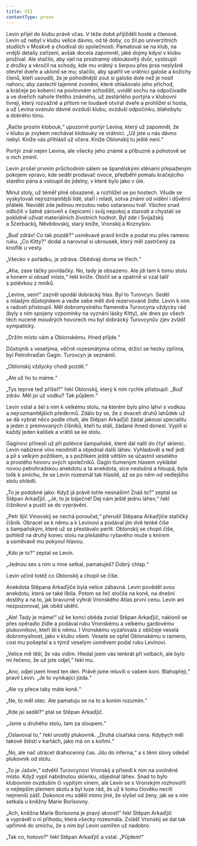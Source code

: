 ```yaml
---
title: VII
contentType: prose
---
```


<section>

Levin přijel do klubu právě včas. V téže době přijížděli hosté a členové. Levin už nebyl v klubu velice dávno, od té doby, co žil po univerzitních studiích v Moskvě a chodíval do společnosti. Pamatoval se na klub, na vnější detaily zařízení, avšak docela zapomněl, jaké dojmy kdysi v klubu prožíval. Ale stačilo, aby vjel na prostranný obloukovitý dvůr, vystoupil z drožky a vkročil na schody, kde mu vrátný s šerpou přes prsa neslyšně otevřel dveře a uklonil se mu; stačilo, aby spatřil ve vrátnici galoše a kožichy členů, kteří usoudili, že je pohodlnější zout si galoše dole než je nosit nahoru; aby zaslechl tajemné zvonění, které ohlašovalo jeho příchod, a kráčeje po koberci na povlovném schodišti, uviděl sochu na odpočivadle a ve dveřích nahoře třetího známého, už zestárlého portýra v klubovní livreji, který rozvážně a přitom ne loudavě otvíral dveře a prohlížel si hosta, a už Levina ovanulo dávné ovzduší klubu, ovzduší odpočinku, blahobytu a dobrého tónu.

„Račte prosím klobouk,“ upozornil portýr Levina, který už zapomněl, že v klubu je zvykem nechávat klobouky ve vrátnici. „Už jste u nás dávno nebyl. Kníže vás přihlásil už včera. Kníže Oblonskij tu ještě není.“

Portýr znal nejen Levina, ale všecky jeho známé a příbuzné a pohotově se o nich zmínil.

Levin prošel prvním průchodním sálem se španělskými stěnami přepaženým pokojem vpravo, kde seděl prodavač ovoce, předběhl pomalu kráčejícího starého pána a vstoupil do jídelny, v které bylo jako v úle.

Minul stoly, už téměř plně obsazené, a rozhlížel se po hostech. Všude se vyskytovali nejrozmanitější lidé, staří i mladí, sotva známí od vidění i důvěrní přátelé. Neviděl zde jedinou mrzutou nebo ustaranou tvář. Všichni snad odložili v šatně zároveň s čepicemi i svůj nepokoj a starosti a chystali se poklidně užívat materiálních životních hodnot. Byl zde i Svijažskij a Ščerbackij, Něvědovskij, starý kníže, Vronskij a Koznyšov.

„Buď zdráv! Co tak pozdě?“ usměvavě pravil kníže a podal mu přes rameno ruku. „Co Kitty?“ dodal a narovnal si ubrousek, který měl zastrčený za knoflík u vesty.

„Všecko v pořádku, je zdráva. Obědvají doma ve třech.“

„Aha, zase táčky povídačky. No, tady je obsazeno. Ale jdi tam k tomu stolu a honem si obsaď místo,“ řekl kníže. Otočil se a opatrně si vzal talíř s polévkou z mníků.

„Levine, sem!“ zazněl opodál dobrácký hlas. Byl to Turovcyn. Seděl s mladým důstojníkem a vedle sebe měli dvě rezervované židle. Levin k nim s radostí přistoupil. Měl dobromyslného flamendra Turovcyna vždycky rád (byly s ním spojeny vzpomínky na vyznání lásky Kitty), ale dnes po všech těch nuceně moudrých hovorech mu byl dobrácký Turovcynův zjev zvlášť sympatický.

„Držím místo vám a Oblonskému. Hned přijde.“

Důstojník s veselýma, věčně rozesmátýma očima, držící se hezky zpříma, byl Petrohraďan Gagin. Turovcyn je seznámil.

„Oblonskij vždycky chodí pozdě.“

„Ale už ho tu máme.“

„Tys teprve teď přišel?“ řekl Oblonskij, který k nim rychle přistoupil. „Buď zdráv. Měl jsi už vodku? Tak půjdem.“

Levin vstal a šel s ním k velkému stolu, na kterém bylo plno lahví s vodkou a nejrozmanitějších předkrmů. Zdálo by se, že z dvaceti druhů lahůdek už se dá vybrat něco podle chuti, ale Stěpan Arka­ďjič žádal jakousi specialitu a jeden z premovaných číšníků, kteří tu stáli, žádané ihned donesl. Vypili si každý jeden kalíšek a vrátili se ke stolu.

Gaginovi přinesli už při polévce šampaňské, které dal nalít do čtyř sklenic. Levin nabízené víno neodmítl a objednal další láhev. Vyhladověl a teď jedl a pil s velkým požitkem, a s požitkem ještě větším se účastnil veselého a prostého hovoru svých společníků. Gagin tlumeným hlasem vykládal novou petrohradskou anekdotu a ta anekdota, sice neslušná a hloupá, byla tolik k smíchu, že se Levin rozesmál tak hlasitě, až se po něm od vedlejšího stolu ohlédli.

„To je podobné jako: Když já právě tohle nesnáším! Znáš to?“ zeptal se Stěpan Arkaďjič. „Jé, to je báječné! Dej nám ještě jednu láhev,“ řekl číšníkovi a pustil se do vyprávění.

„Petr Iljič Vinovskij se nechá poroučet,“ přerušil Stěpana Arka­ďjiče stařičký číšník. Obracel se k němu a k Levinovi a podával jim dvě tenké číše s šampaňským, které už se přestávalo perlit. Oblonskij se chopil číše, pohlédl na druhý konec stolu na plešatého ryšavého muže s knírem a usměvavě mu pokynul hlavou.

„Kdo je to?“ zeptal se Levin.

„Jednou ses s ním u mne setkal, pamatuješ? Dobrý chlap.“

Levin učinil totéž co Oblonskij a chopil se číše.

Anekdota Stěpana Arkaďjiče byla velice zábavná. Levin pověděl svou anekdotu, která se také líbila. Potom se řeč stočila na koně, na dnešní dostihy a na to, jak bravurně vyhrál Vronského Atlas první cenu. Levin ani nezpozoroval, jak oběd uběhl.

„Ale! Tady je máme!“ už ke konci oběda zvolal Stěpan Arkaďjič, naklonil se přes opěradlo židle a podával ruku Vronskému a velkému gardovému plukovníkovi, kteří šli k němu. I Vronskému vyzařovala z obličeje veselá dobromyslnost, jako v klubu všem. Vesele se opřel Oblonskému o rameno, cosi mu pošeptal a s týmž veselým úsměvem podal ruku Levinovi.

„Velice mě těší, že vás vidím. Hledal jsem vás tenkrát při volbách, ale bylo mi řečeno, že už jste odjel,“ řekl mu.

„Ano, odjel jsem hned ten den. Právě jsme mluvili o vašem koni. Blahopřeji,“ pravil Levin. „Je to vynikající jízda.“

„Ale vy přece taky máte koně.“

„Ne, to měl otec. Ale pamatuju se na to a koním rozumím.“

„Kde jsi seděl?“ ptal se Stěpan Arkaďjič.

„Jsme u druhého stolu, tam za sloupem.“

„Oslavoval to,“ řekl urostlý plukovník. „Druhá císařská cena. Kdybych měl takové štěstí v kartách, jako má on s koňmi.“

„No, ale nač utrácet drahocenný čas. Jdu do inferna,“ a s těmi slovy odešel plukovník od stolu.

„To je Jašvin,“ odvětil Turovcynovi Vronskij a přisedl k nim na uvolněné místo. Když vypil nabídnutou sklenku, objednal láhev. Snad to bylo klubovním ovzduším či vypitým vínem, ale Levin se s Vronským rozhovořil o nejlepším plemeni skotu a byl tuze rád, že už k tomu člověku necítí nejmenší zášť. Dokonce mu sdělil mimo jiné, že slyšel od ženy, jak se s ním setkala u kněžny Marie Borisovny.

„Ach, kněžna Marie Borisovna je pravý skvost!“ řekl Stěpan Arkaďjič a vyprávěl o ní příhodu, která všecky rozesmála. Zvlášť Vronskij se dal tak upřímně do smíchu, že s ním byl Levin usmířen už nadobro.

„Tak co, hotovo?“ řekl Stěpan Arkaďjič a vstal. „Půjdem!“

</section>
